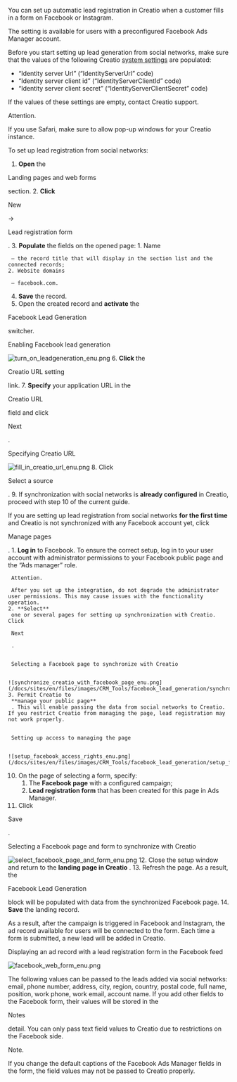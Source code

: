 


 You can set up automatic lead registration in Creatio when a customer fills in a form on Facebook or Instagram.
   

 The setting is available for users with a preconfigured Facebook Ads Manager account.
 



 Before you start setting up lead generation from social networks, make sure that the values of the following Creatio
 [system settings](/docs/8-0/user/setup_and_administration/system_settings_and_lookups/manage_system_settings_shortcut/manage_system_settings) 
 are populated:
 


* “Identity server Url” (“IdentityServerUrl” code)
* “Identity server client id” (“IdentityServerClientId” code)
* “Identity server client secret” (“IdentityServerClientSecret” code)



 If the values of these settings are empty, contact Creatio support.
 





 Attention.
 
 If you use Safari, make sure to allow pop-up windows for your Creatio instance.
 




 To set up lead registration from social networks:
 


1. **Open** 
 the
 
 Landing pages and web forms
 
 section.
2. **Click** 

 New
 
 →
 
 Lead registration form
 
 .
3. **Populate** 
 the fields on the opened page:
	1. Name
	 
	 – the record title that will display in the section list and the connected records;
	2. Website domains
	 
	 – facebook.com.
4. **Save** 
 the record.
5. Open the created record and
 **activate** 
 the
 
 Facebook Lead Generation
 
 switcher.
 

 Enabling Facebook lead generation
 

![turn_on_leadgeneration_enu.png](/docs/sites/en/files/images/CRM_Tools/facebook_lead_generation/turn_on_leadgeneration_enu.png)
6. **Click** 
 the
 
 Creatio URL setting
 
 link.
7. **Specify** 
 your application URL in the
 
 Creatio URL
 
 field and click
 
 Next
 
 .
 

 Specifying Creatio URL
 

![fill_in_creatio_url_enu.png](/docs/sites/en/files/images/CRM_Tools/facebook_lead_generation/fill_in_creatio_url_enu.png)
8. Click
 
 Select a source
 
 .
9. If synchronization with social networks is
 **already configured** 
 in Creatio, proceed with step 10 of the current guide.
   

 If you are setting up lead registration from social networks
 **for the first time** 
 and Creatio is not synchronized with any Facebook account yet, click
 
 Manage pages
 
 .
	1. **Log in** 
	 to Facebook. To ensure the correct setup, log in to your user account with administrator permissions to your Facebook public page and the “Ads manager” role.
	 
	
	
	 Attention.
	 
	 After you set up the integration, do not degrade the administrator user permissions. This may cause issues with the functionality operation.
	2. **Select** 
	 one or several pages for setting up synchronization with Creatio. Click
	 
	 Next
	 
	 .
	 
	
	 Selecting a Facebook page to synchronize with Creatio
	 
	
	![synchronize_creatio_with_facebook_page_enu.png](/docs/sites/en/files/images/CRM_Tools/facebook_lead_generation/synchronize_creatio_with_facebook_page_enu.png)
	3. Permit Creatio to
	 **manage your public page** 
	 . This will enable passing the data from social networks to Creatio. If you restrict Creatio from managing the page, lead registration may not work properly.
	 
	
	 Setting up access to managing the page
	 
	
	![setup_facebook_access_rights_enu.png](/docs/sites/en/files/images/CRM_Tools/facebook_lead_generation/setup_facebook_access_rights_enu.png)
10. On the page of selecting a form, specify:
	1. The
	 **Facebook page** 
	 with a configured campaign;
	2. **Lead registration form** 
	 that has been created for this page in Ads Manager.
11. Click
 
 Save
 
 .
 

 Selecting a Facebook page and form to synchronize with Creatio
 

![select_facebook_page_and_form_enu.png](/docs/sites/en/files/images/CRM_Tools/facebook_lead_generation/select_facebook_page_and_form_enu.png)
12. Close the setup window and return to the
 **landing page in Creatio** 
 .
13. Refresh the page. As a result, the
 
 Facebook Lead Generation
 
 block will be populated with data from the synchronized Facebook page.
14. **Save** 
 the landing record.
   

 As a result, after the campaign is triggered in Facebook and Instagram, the ad record available for users will be connected to the form. Each time a form is submitted, a new lead will be added in Creatio.
 

 Displaying an ad record with a lead registration form in the Facebook feed
 

![facebook_web_form_enu.png](/docs/sites/en/files/images/CRM_Tools/facebook_lead_generation/facebook_web_form_enu.png)



 The following values can be passed to the leads added via social networks: email, phone number, address, city, region, country, postal code, full name, position, work phone, work email, account name. If you add other fields to the Facebook form, their values will be stored in the
 
 Notes
 
 detail. You can only pass text field values to Creatio due to restrictions on the Facebook side.
 





 Note.
 
 If you change the default captions of the Facebook Ads Manager fields in the form, the field values may not be passed to Creatio properly.
 





